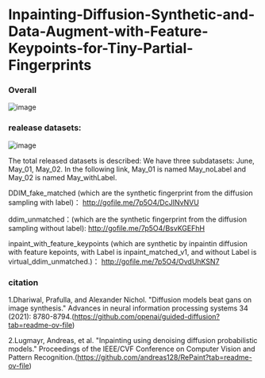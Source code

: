 # Inpainting-Diffusion-Synthetic-and-Data-Augment-with-Feature-Keypoints-for-Tiny-Partial-Fingerprints
### Overall 
![image](https://github.com/Hsu0623/Inpainting-Diffusion-Synthetic-and-Data-Augment-with-Feature-Keypoints-for-Tiny-Partial-Fingerprints/assets/67309197/c3b93cbe-935d-4f6b-bbda-4c411c34ffb9)

### realease datasets:
![image](https://github.com/Hsu0623/Inpainting-Diffusion-Synthetic-and-Data-Augment-with-Feature-Keypoints-for-Tiny-Partial-Fingerprints/assets/67309197/d9241515-6109-46fc-a199-c39ecd4f5f6f)

The total released datasets is described:
We have three subdatasets: June, May_01, May_02. In the following link, May_01 is named May_noLabel and May_02 is named May_withLabel.
 
DDIM_fake_matched (which are the synthetic fingerprint from the diffusion sampling with label)：
http://gofile.me/7p5O4/DcJINvNVU

ddim_unmatched：(which are the synthetic fingerprint from the diffusion sampling without label):
http://gofile.me/7p5O4/BsvKGEFhH

inpaint_with_feature_keypoints (which are synthetic by inpaintin diffusion with feature kepoints, with Label is inpaint_matched_v1, and without Label is virtual_ddim_unmatched.)：
http://gofile.me/7p5O4/OvdUhKSN7

### citation
1.Dhariwal, Prafulla, and Alexander Nichol. "Diffusion models beat gans on image synthesis." Advances in neural information processing systems 34 (2021): 8780-8794.(https://github.com/openai/guided-diffusion?tab=readme-ov-file)

2.Lugmayr, Andreas, et al. "Inpainting using denoising diffusion probabilistic models." Proceedings of the IEEE/CVF Conference on Computer Vision and Pattern Recognition.(https://github.com/andreas128/RePaint?tab=readme-ov-file)


